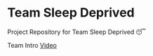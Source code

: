 # Team Sleep Deprived

Project Repository for Team Sleep Deprived 😴

Team Intro [Video](./admin/teamintro.mp4)
